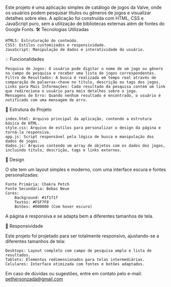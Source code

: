 Este projeto é uma aplicação simples de catálogo de jogos da Valve, onde os usuários podem pesquisar títulos ou gêneros de jogos e visualizar detalhes sobre eles. A aplicação foi construída com HTML, CSS e JavaScript puro, sem a utilização de bibliotecas externas além de fontes do Google Fonts.
🛠 Tecnologias Utilizadas

    HTML5: Estruturação do conteúdo.
    CSS3: Estilos customizados e responsividade.
    JavaScript: Manipulação de dados e interatividade do usuário.

💡 Funcionalidades

    Pesquisa de Jogos: O usuário pode digitar o nome de um jogo ou gênero no campo de pesquisa e receber uma lista de jogos correspondentes.
    Filtro de Resultados: A busca é realizada em tempo real através de comparação de palavras-chave no título, descrição ou tags dos jogos.
    Links para Mais Informações: Cada resultado da pesquisa contém um link que redireciona o usuário para mais detalhes sobre o jogo.
    Mensagens de Erro: Quando nenhum resultado é encontrado, o usuário é notificado com uma mensagem de erro.

📄 Estrutura do Projeto

    index.html: Arquivo principal da aplicação, contendo a estrutura básica de HTML.
    style.css: Arquivo de estilos para personalizar o design da página e torná-la responsiva.
    app.js: Script responsável pela lógica de busca e manipulação dos dados de jogos.
    dados.js: Arquivo contendo um array de objetos com os dados dos jogos, incluindo título, descrição, tags e links externos.

🎨 Design

O site tem um layout simples e moderno, com uma interface escura e fontes personalizadas:

    Fonte Primária: Chakra Petch
    Fonte Secundária: Bebas Neue
    Cores:
        Background: #1f1f1f
        Textos: #F5F7F8
        Botões: #000000 (Com hover escuro)

A página é responsiva e se adapta bem a diferentes tamanhos de tela.

📱 Responsividade

Este projeto foi projetado para ser totalmente responsivo, ajustando-se a diferentes tamanhos de tela:

    Desktops: Layout completo com campo de pesquisa amplo e lista de resultados.
    Tablets: Elementos redimensionados para telas intermediárias.
    Celulares: Interface otimizada com fontes e botões adaptados.

Em caso de dúvidas ou sugestões, entre em contato pelo e-mail: pethersonzada@gmail.com
